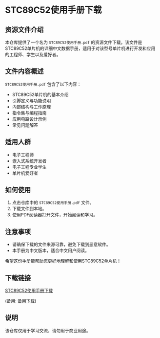 # STC89C52使用手册下载

## 资源文件介绍

本仓库提供了一个名为 `STC89C52使用手册.pdf` 的资源文件下载。该文件是STC89C52单片机的详细中文数据手册，适用于对该型号单片机进行开发和应用的工程师、学生以及爱好者。

## 文件内容概述

`STC89C52使用手册.pdf` 包含了以下内容：

- STC89C52单片机的基本介绍
- 引脚定义与功能说明
- 内部结构与工作原理
- 指令集与编程指南
- 应用电路设计示例
- 常见问题解答

## 适用人群

- 电子工程师
- 嵌入式系统开发者
- 电子工程专业学生
- 单片机爱好者

## 如何使用

1. 点击仓库中的 `STC89C52使用手册.pdf` 文件。
2. 下载文件到本地。
3. 使用PDF阅读器打开文件，开始阅读和学习。

## 注意事项

- 请确保下载的文件来源可靠，避免下载到恶意软件。
- 本手册为中文版本，适合中文用户阅读。

希望这份手册能帮助您更好地理解和使用STC89C52单片机！

## 下载链接
[STC89C52使用手册下载](https://pan.quark.cn/s/388fdbb1963d) 

(备用: [备用下载](https://pan.baidu.com/s/159V1x-6QsPlQCgFnyikSkA?pwd=1234))

## 说明

该仓库仅用于学习交流，请勿用于商业用途。
